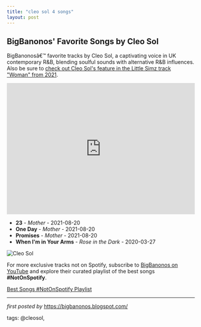 ```yaml
---
title: "cleo sol 4 songs"
layout: post
---
```

<h2>BigBanonos' Favorite Songs by Cleo Sol</h2> <!--Search Description-->
<p>BigBanonosâ€™ favorite tracks by Cleo Sol, a captivating voice in UK contemporary R&B, blending soulful sounds with alternative R&B influences. Also be sure to <a href="https://bigbanonos.blogspot.com/2021/05/little-simz-1-song.html" target="_blank">check out Cleo Sol's feature in the Little Simz track "Woman" from 2021</a>.</p> <!--Spotify Playlist Embed-->
<iframe allow="autoplay; clipboard-write; encrypted-media; fullscreen; picture-in-picture" allowfullscreen="" frameborder="0" height="352" loading="lazy" src="https://open.spotify.com/embed/playlist/3GwCAh1sACNirwvMGjgr27?utm_source=generator" width="100%"></iframe> <!--Song Listings-->
<ul> <li><strong>23</strong> - <em>Mother</em> - 2021-08-20</li> <li><strong>One Day</strong> - <em>Mother</em> - 2021-08-20</li> <li><strong>Promises</strong> - <em>Mother</em> - 2021-08-20</li> <li><strong>When I'm in Your Arms</strong> - <em>Rose in the Dark</em> - 2020-03-27</li>
</ul> <!--Image-->
<img alt="Cleo Sol" src="https://lastfm.freetls.fastly.net/i/u/ar0/af7c26489bf5a10d5b078392a6927170.jpg" />


<!--Subscribe and Playlist Links-->
<div>
    <p>For more exclusive tracks not on Spotify, subscribe to <a href="https://www.youtube.com/@BigBanonos" target="_blank">BigBanonos on YouTube</a> and explore their curated playlist of the best songs <strong>#NotOnSpotify</strong>.</p>
    <p><a href="https://www.youtube.com/playlist?list=PLtuNtuTatqI0kFahUCbtbfenC_ET5O_tr" target="_blank">Best Songs #NotOnSpotify Playlist<br /></a></p></div>

<hr />

<p><em>first posted by</em> <a href="https://bigbanonos.blogspot.com/" rel="noopener" target="_new">https://bigbanonos.blogspot.com/</a></p>

<p>tags: @cleosol,</p>
